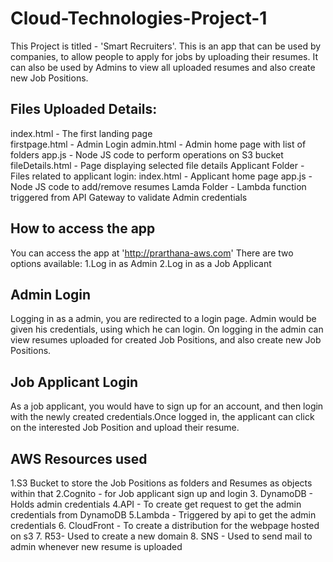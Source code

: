 # Cloud-Technologies-Project-1
This Project is titled -  'Smart Recruiters'. This is an app that can be used by companies, to allow people to apply for jobs by uploading their resumes.
It can also be used by Admins to view all uploaded resumes and also create new Job Positions.

## Files Uploaded Details:
index.html -  The first landing page<br/>
firstpage.html - Admin Login
admin.html - Admin home page with list of folders
app.js - Node JS code to perform operations on S3 bucket
fileDetails.html - Page displaying selected file details
Applicant Folder - Files related to applicant login: index.html - Applicant home page app.js - Node JS code to add/remove resumes 
Lamda Folder -  Lambda function triggered from API Gateway to validate Admin credentials

## How to access the app
You can access the app at 'http://prarthana-aws.com' There are two options available:
1.Log in as Admin
2.Log in as a Job Applicant

## Admin Login
Logging in as a admin, you are redirected to a login page. Admin would be given his credentials, using which he can login. On logging in the admin can view resumes uploaded for created Job Positions, and also create new Job Positions.

## Job Applicant Login
As a job applicant, you would have to sign up for an account, and then login with the newly created credentials.Once logged in, the applicant can click on the interested Job Position and upload their resume.

## AWS Resources used
1.S3 Bucket to store the Job Positions as folders and Resumes as objects within that
2.Cognito - for Job applicant sign up and login
3. DynamoDB - Holds admin credentials
4.API - To create get request to get the admin credentials from DynamoDB
5.Lambda - Triggered by api to get the admin credentials
6. CloudFront - To create a distribution for the webpage hosted on s3
7. R53- Used to create a new domain
8. SNS - Used to send mail to admin whenever new resume is uploaded

